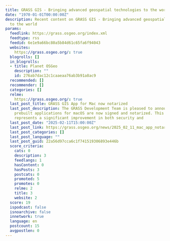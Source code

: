 ```yaml
---
title: GRASS GIS - Bringing advanced geospatial technologies to the world
date: "1970-01-01T00:00:00Z"
description: Recent content on GRASS GIS - Bringing advanced geospatial technologies
  to the world
params:
  feedlink: https://grass.osgeo.org/index.xml
  feedtype: rss
  feedid: 6e1e9a66bc80a5b84d61c65fa6f94043
  websites:
    https://grass.osgeo.org/: true
  blogrolls: []
  in_blogrolls:
  - title: Planet OSGeo
    description: ""
    id: 276ab7dac12c1caaeaa76ab3b91a8ac9
  recommended: []
  recommender: []
  categories: []
  relme:
    https://grass.osgeo.org/: true
  last_post_title: GRASS GIS App for Mac now notarized
  last_post_description: The GRASS Development Team is pleased to announce that the
    prebuilt applications for macOS are now signed and notarized. This enhancement
    represents a significant improvement in both security and
  last_post_date: "2025-02-11T15:00:00Z"
  last_post_link: https://grass.osgeo.org/news/2025_02_11_mac_app_notarized/
  last_post_categories: []
  last_post_language: ""
  last_post_guid: 22a56d97cca6c1f741519306893e446b
  score_criteria:
    cats: 0
    description: 3
    feedlangs: 1
    hasContent: 0
    hasPosts: 3
    postcats: 0
    promoted: 5
    promotes: 0
    relme: 2
    title: 3
    website: 2
  score: 19
  ispodcast: false
  isnoarchive: false
  innetwork: true
  language: en
  postcount: 15
  avgpostlen: 0
---
```

